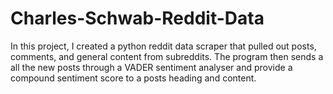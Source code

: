 # Charles-Schwab-Reddit-Data
In this project, I created a python reddit data scraper that pulled out posts, comments, and general content from subreddits. The program then sends a all the new posts through a VADER sentiment analyser and provide a compound sentiment score to a posts heading and content. 
